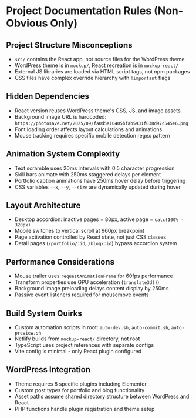 # Project Documentation Rules (Non-Obvious Only)

## Project Structure Misconceptions
- `src/` contains the React app, not source files for the WordPress theme
- WordPress theme is in `mockup/`, React recreation is in `mockup-react/`
- External JS libraries are loaded via HTML script tags, not npm packages
- CSS files have complex override hierarchy with `!important` flags

## Hidden Dependencies
- React version reuses WordPress theme's CSS, JS, and image assets
- Background image URL is hardcoded: `https://photosave.net/2025/09/fa0d5a10405bfab5931f038d97c545e6.png`
- Font loading order affects layout calculations and animations
- Mouse tracking requires specific mobile detection regex pattern

## Animation System Complexity
- Text scramble uses 20ms intervals with 0.5 character progression
- Skill bars animate with 250ms staggered delays per element
- Portfolio caption animations have 250ms hover delay before triggering
- CSS variables `--x`, `--y`, `--size` are dynamically updated during hover

## Layout Architecture
- Desktop accordion: inactive pages = 80px, active page = `calc(100% - 320px)`
- Mobile switches to vertical scroll at 960px breakpoint
- Page activation controlled by React state, not just CSS classes
- Detail pages (`/portfolio/:id`, `/blog/:id`) bypass accordion system

## Performance Considerations
- Mouse trailer uses `requestAnimationFrame` for 60fps performance
- Transform properties use GPU acceleration (`translate3d()`)
- Background image preloading delays content display by 250ms
- Passive event listeners required for mousemove events

## Build System Quirks
- Custom automation scripts in root: `auto-dev.sh`, `auto-commit.sh`, `auto-preview.sh`
- Netlify builds from `mockup-react/` directory, not root
- TypeScript uses project references with separate configs
- Vite config is minimal - only React plugin configured

## WordPress Integration
- Theme requires 8 specific plugins including Elementor
- Custom post types for portfolio and blog functionality
- Asset paths assume shared directory structure between WordPress and React
- PHP functions handle plugin registration and theme setup
